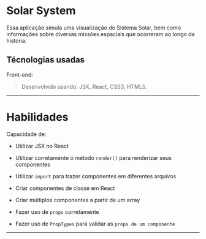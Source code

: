 # Solar System
Essa aplicação simula uma visualização do Sistema Solar, bem como informações sobre diversas missões espaciais que ocorreram ao longo da história. 

## Técnologias usadas

Front-end:
> Desenvolvido usando: JSX, React, CSS3, HTML5.

---

# Habilidades
Capacidade de:

  * Utilizar JSX no React

  * Utilizar corretamente o método `render()` para renderizar seus componentes

  * Utilizar `import` para trazer componentes em diferentes arquivos

  * Criar componentes de classe em React

  * Criar múltiplos componentes a partir de um array

  * Fazer uso de `props` corretamente

  * Fazer uso de `PropTypes` para validar as `props de um componente`

---
